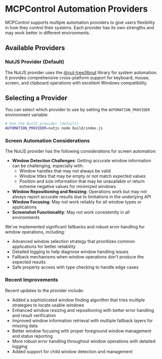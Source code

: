 # MCPControl Automation Providers

MCPControl supports multiple automation providers to give users flexibility in how they control their systems. Each provider has its own strengths and may work better in different environments.

## Available Providers

### NutJS Provider (Default)

The NutJS provider uses the [@nut-tree/libnut](https://github.com/nut-tree/libnut) library for system automation. It provides comprehensive cross-platform support for keyboard, mouse, screen, and clipboard operations with excellent Windows compatibility.

## Selecting a Provider

You can select which provider to use by setting the `AUTOMATION_PROVIDER` environment variable:

```bash
# Use the NutJS provider (default)
AUTOMATION_PROVIDER=nutjs node build/index.js
```

### Screen Automation Considerations

The NutJS provider has the following considerations for screen automation:

- **Window Detection Challenges**: Getting accurate window information can be challenging, especially with:
  - Window handles that may not always be valid
  - Window titles that may be empty or not match expected values
  - Position and size information that may be unavailable or return extreme negative values for minimized windows
- **Window Repositioning and Resizing**: Operations work but may not always report accurate results due to limitations in the underlying API
- **Window Focusing**: May not work reliably for all window types or applications
- **Screenshot Functionality**: May not work consistently in all environments

We've implemented significant fallbacks and robust error handling for window operations, including:

- Advanced window selection strategy that prioritizes common applications for better reliability
- Detailed logging to help diagnose window handling issues
- Fallback mechanisms when window operations don't produce the expected results
- Safe property access with type checking to handle edge cases

### Recent Improvements

Recent updates to the provider include:

- Added a sophisticated window finding algorithm that tries multiple strategies to locate usable windows
- Enhanced window resizing and repositioning with better error handling and result verification
- Improved window information retrieval with multiple fallback layers for missing data
- Better window focusing with proper foreground window management and status reporting
- More robust error handling throughout window operations with detailed logging
- Added support for child window detection and management
